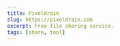 ```yaml
---
title: Pixeldrain
slug: https://pixeldrain.com
excerpt: Free file sharing service.
tags: [share, tool]
---
```

